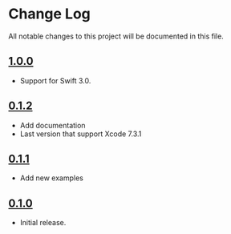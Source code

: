 # Change Log
All notable changes to this project will be documented in this file.


## [1.0.0](https://github.com/HamzaGhazouani/HGCircularSlider/releases/tag/1.0.0)

* Support for Swift 3.0.

## [0.1.2](https://github.com/HamzaGhazouani/HGCircularSlider/releases/tag/0.1.2)

* Add documentation
* Last version that support Xcode 7.3.1 

## [0.1.1](https://github.com/HamzaGhazouani/HGCircularSlider/releases/tag/0.1.1)

* Add new examples

## [0.1.0](https://github.com/HamzaGhazouani/HGCircularSlider/releases/tag/0.1.0)

* Initial release.
